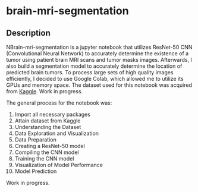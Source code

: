 # brain-mri-segmentation

## Description

NBrain-mri-segmentation is a jupyter notebook that utilizes ResNet-50 CNN (Convolutional Neural Network) to accurately determine the existence of a tumor using patient brain MRI scans and tumor masks images. Afterwards, I also build a segmentation model to accurately determine the location of predicted brain tumors. To process large sets of high quality images efficiently, I decided to use Google Colab, which allowed me to utilize its GPUs and memory space. The dataset used for this notebook was acquired from [Kaggle](https://www.kaggle.com/mateuszbuda/lgg-mri-segmentation). Work in progress.

The general process for the notebook was:

1. Import all necessary packages
2. Attain dataset from Kaggle
3. Understanding the Dataset
4. Data Exploration and Visualization
5. Data Preparation
6. Creating a ResNet-50 model
7. Compiling the CNN model
8. Training the CNN model
9. Visualization of Model Performance
10. Model Prediction

Work in progress.
